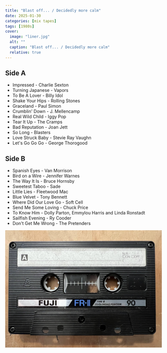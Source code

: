 ```yaml
---
title: "Blast off... / Decidedly more calm"
date: 2025-01-30
categories: [mix tapes]
tags: [1980s]
cover:
  image: "liner.jpg"
  alt: ""
  caption: "Blast off... / Decidedly more calm"
  relative: true
---
```


## Side A
- Impressed - Charlie Sexton
- Turning Japanese - Vapors
- To Be A Lover - Billy Idol
- Shake Your Hips - Rolling Stones
- Graceland - Paul Simon
- Crumblin' Down - J. Mellencamp
- Real Wild Child - Iggy Pop
- Tear It Up - The Cramps
- Bad Reputation - Joan Jett
- So Long - Blasters
- Love Struck Baby - Stevie Ray Vaughn
- Let's Go Go Go - George Thorogood

## Side B
- Spanish Eyes - Van Morrison
- Bird on a Wire - Jennifer Warnes
- The Way It Is - Bruce Hornsby
- Sweetest Taboo - Sade
- Little Lies - Fleetwood Mac
- Blue Velvet - Tony Bennett
- Where Did Our Love Go - Soft Cell
- Send Me Some Loving - Chuck Price
- To Know Him - Dolly Parton, Emmylou Harris and Linda Ronstadt
- Sailfish Evening - Ry Cooder
- Don't Get Me Wrong - The Pretenders

![](cassette.jpg)